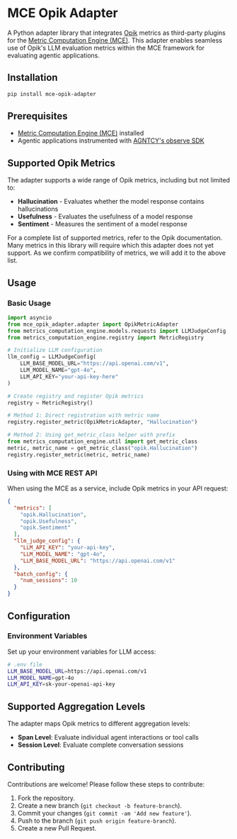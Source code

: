# MCE Opik Adapter

A Python adapter library that integrates [Opik](https://github.com/comet-ml/opik) metrics as third-party plugins for the [Metric Computation Engine (MCE)](https://github.com/agntcy/telemetry-hub/tree/main/metrics_computation_engine). This adapter enables seamless use of Opik's LLM evaluation metrics within the MCE framework for evaluating agentic applications.

## Installation

```bash
pip install mce-opik-adapter
```

## Prerequisites

- [Metric Computation Engine (MCE)](https://github.com/agntcy/telemetry-hub/tree/main/metrics_computation_engine) installed
- Agentic applications instrumented with [AGNTCY's observe SDK](https://github.com/agntcy/observe)

## Supported Opik Metrics

The adapter supports a wide range of Opik metrics, including but not limited to:

- **Hallucination** - Evaluates whether the model response contains hallucinations
- **Usefulness** - Evaluates the usefulness of a model response
- **Sentiment** - Measures the sentiment of a model response 

For a complete list of supported metrics, refer to the Opik documentation. Many metrics in this library will require which this adapter does not yet support. As we confirm compatibility of metrics, we will add it to the above list.

## Usage

### Basic Usage

```python
import asyncio
from mce_opik_adapter.adapter import OpikMetricAdapter
from metrics_computation_engine.models.requests import LLMJudgeConfig
from metrics_computation_engine.registry import MetricRegistry

# Initialize LLM configuration
llm_config = LLMJudgeConfig(
    LLM_BASE_MODEL_URL="https://api.openai.com/v1",
    LLM_MODEL_NAME="gpt-4o",
    LLM_API_KEY="your-api-key-here"
)

# Create registry and register Opik metrics
registry = MetricRegistry()

# Method 1: Direct registration with metric name
registry.register_metric(OpikMetricAdapter, "Hallucination")

# Method 2: Using get_metric_class helper with prefix
from metrics_computation_engine.util import get_metric_class
metric, metric_name = get_metric_class("opik.Hallucination")
registry.register_metric(metric, metric_name)
```

### Using with MCE REST API

When using the MCE as a service, include Opik metrics in your API request:

```json
{
  "metrics": [
    "opik.Hallucination",
    "opik.Usefulness",
    "opik.Sentiment"
  ],
  "llm_judge_config": {
    "LLM_API_KEY": "your-api-key",
    "LLM_MODEL_NAME": "gpt-4o",
    "LLM_BASE_MODEL_URL": "https://api.openai.com/v1"
  },
  "batch_config": {
    "num_sessions": 10
  }
}
```

## Configuration

### Environment Variables

Set up your environment variables for LLM access:

```bash
# .env file
LLM_BASE_MODEL_URL=https://api.openai.com/v1
LLM_MODEL_NAME=gpt-4o
LLM_API_KEY=sk-your-openai-api-key
```

## Supported Aggregation Levels

The adapter maps Opik metrics to different aggregation levels:

- **Span Level**: Evaluate individual agent interactions or tool calls
- **Session Level**: Evaluate complete conversation sessions

## Contributing

Contributions are welcome! Please follow these steps to contribute:

1. Fork the repository.
2. Create a new branch (`git checkout -b feature-branch`).
3. Commit your changes (`git commit -am 'Add new feature'`).
4. Push to the branch (`git push origin feature-branch`).
5. Create a new Pull Request.
